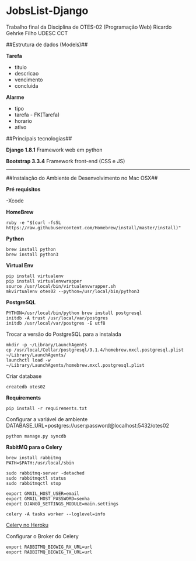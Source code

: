 # JobsList-Django

Trabalho final da Disciplina de OTES-02 (Programação Web)
Ricardo Gehrke Filho
UDESC CCT

##Estrutura de dados (Models)##

**Tarefa**

- titulo
- descricao
- vencimento
- concluida

**Alarme**

- tipo
- tarefa - FK(Tarefa)
- horario
- ativo


##Principais tecnologias##

**Django 1.8.1**
Framework web em python

**Bootstrap 3.3.4**
Framework front-end (CSS e JS)


---


##Instalação do Ambiente de Desenvolvimento no Mac OSX##

**Pré requisitos**

-Xcode


**HomeBrew**

```
ruby -e "$(curl -fsSL https://raw.githubusercontent.com/Homebrew/install/master/install)"
```

**Python**
```
brew install python
brew install python3
```

**Virtual Env**

```
pip install virtualenv
pip install virtualenvwrapper
source /usr/local/bin/virtualenvwrapper.sh
mkvirtualenv otes02 --python=/usr/local/bin/python3
```

**PostgreSQL**

```
PYTHON=/usr/local/bin/python brew install postgresql
initdb -A trust /usr/local/var/postgres
initdb /usr/local/var/postgres -E utf8
```

Trocar a versão do PostgreSQL para a instalada
```
mkdir -p ~/Library/LaunchAgents
cp /usr/local/Cellar/postgresql/9.1.4/homebrew.mxcl.postgresql.plist ~/Library/LaunchAgents/
launchctl load -w ~/Library/LaunchAgents/homebrew.mxcl.postgresql.plist

```

Criar database
```
createdb otes02
```

**Requirements**
```
pip install -r requirements.txt
```

Configurar a variável de ambiente DATABASE_URL=postgres://user:password@localhost:5432/otes02

```
python manage.py syncdb
```

**RabitMQ para o Celery**
```
brew install rabbitmq
PATH=$PATH:/usr/local/sbin
```

```
sudo rabbitmq-server -detached
sudo rabbitmqctl status
sudo rabbitmqctl stop
```

```
export GMAIL_HOST_USER=email
export GMAIL_HOST_PASSWORD=senha
export DJANGO_SETTINGS_MODULE=main.settings

celery -A tasks worker --loglevel=info
```
[Celery no Heroku](https://devcenter.heroku.com/articles/one-off-dynos#one-off-dyno-execution-syntax)

Configurar o Broker do Celery
```
export RABBITMQ_BIGWIG_RX_URL=url
export RABBITMQ_BIGWIG_TX_URL=url
```
